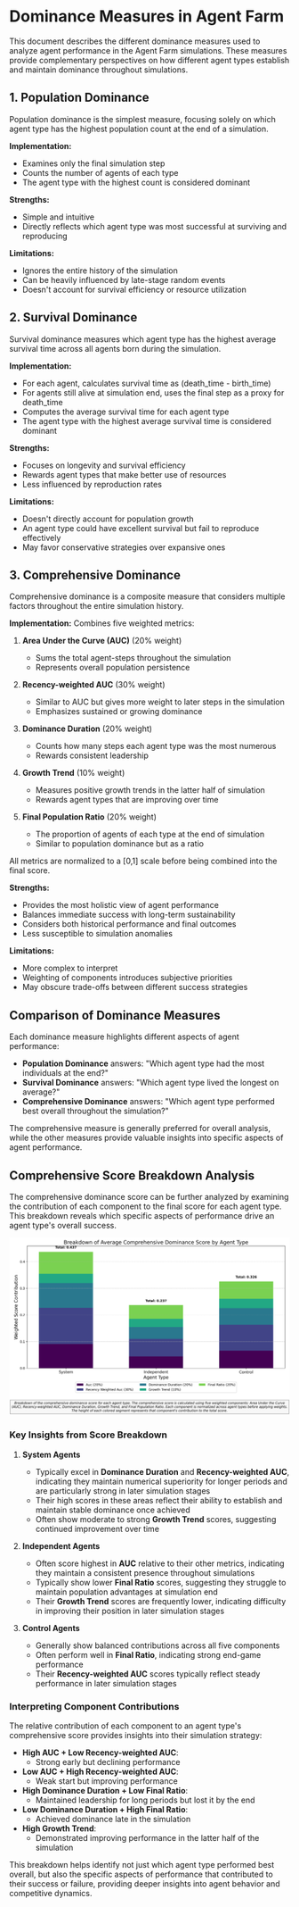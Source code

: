 # Dominance Measures in Agent Farm

This document describes the different dominance measures used to analyze agent performance in the Agent Farm simulations. These measures provide complementary perspectives on how different agent types establish and maintain dominance throughout simulations.

## 1. Population Dominance

Population dominance is the simplest measure, focusing solely on which agent type has the highest population count at the end of a simulation.

**Implementation:**
- Examines only the final simulation step
- Counts the number of agents of each type
- The agent type with the highest count is considered dominant

**Strengths:**
- Simple and intuitive
- Directly reflects which agent type was most successful at surviving and reproducing

**Limitations:**
- Ignores the entire history of the simulation
- Can be heavily influenced by late-stage random events
- Doesn't account for survival efficiency or resource utilization

## 2. Survival Dominance

Survival dominance measures which agent type has the highest average survival time across all agents born during the simulation.

**Implementation:**
- For each agent, calculates survival time as (death_time - birth_time)
- For agents still alive at simulation end, uses the final step as a proxy for death_time
- Computes the average survival time for each agent type
- The agent type with the highest average survival time is considered dominant

**Strengths:**
- Focuses on longevity and survival efficiency
- Rewards agent types that make better use of resources
- Less influenced by reproduction rates

**Limitations:**
- Doesn't directly account for population growth
- An agent type could have excellent survival but fail to reproduce effectively
- May favor conservative strategies over expansive ones

## 3. Comprehensive Dominance

Comprehensive dominance is a composite measure that considers multiple factors throughout the entire simulation history.

**Implementation:**
Combines five weighted metrics:

1. **Area Under the Curve (AUC)** (20% weight)
   - Sums the total agent-steps throughout the simulation
   - Represents overall population persistence

2. **Recency-weighted AUC** (30% weight)
   - Similar to AUC but gives more weight to later steps in the simulation
   - Emphasizes sustained or growing dominance

3. **Dominance Duration** (20% weight)
   - Counts how many steps each agent type was the most numerous
   - Rewards consistent leadership

4. **Growth Trend** (10% weight)
   - Measures positive growth trends in the latter half of simulation
   - Rewards agent types that are improving over time

5. **Final Population Ratio** (20% weight)
   - The proportion of agents of each type at the end of simulation
   - Similar to population dominance but as a ratio

All metrics are normalized to a [0,1] scale before being combined into the final score.

**Strengths:**
- Provides the most holistic view of agent performance
- Balances immediate success with long-term sustainability
- Considers both historical performance and final outcomes
- Less susceptible to simulation anomalies

**Limitations:**
- More complex to interpret
- Weighting of components introduces subjective priorities
- May obscure trade-offs between different success strategies

## Comparison of Dominance Measures
Each dominance measure highlights different aspects of agent performance:

- **Population Dominance** answers: "Which agent type had the most individuals at the end?"
- **Survival Dominance** answers: "Which agent type lived the longest on average?"
- **Comprehensive Dominance** answers: "Which agent type performed best overall throughout the simulation?"

The comprehensive measure is generally preferred for overall analysis, while the other measures provide valuable insights into specific aspects of agent performance.

## Comprehensive Score Breakdown Analysis

The comprehensive dominance score can be further analyzed by examining the contribution of each component to the final score for each agent type. This breakdown reveals which specific aspects of performance drive an agent type's overall success.

![Comprehensive Score Breakdown](/docs/experiments/one_of_a_kind/images/dominance/comprehensive_score_breakdown.png)

### Key Insights from Score Breakdown

1. **System Agents**
   - Typically excel in **Dominance Duration** and **Recency-weighted AUC**, indicating they maintain numerical superiority for longer periods and are particularly strong in later simulation stages
   - Their high scores in these areas reflect their ability to establish and maintain stable dominance once achieved
   - Often show moderate to strong **Growth Trend** scores, suggesting continued improvement over time

2. **Independent Agents**
   - Often score highest in **AUC** relative to their other metrics, indicating they maintain a consistent presence throughout simulations
   - Typically show lower **Final Ratio** scores, suggesting they struggle to maintain population advantages at simulation end
   - Their **Growth Trend** scores are frequently lower, indicating difficulty in improving their position in later simulation stages

3. **Control Agents**
   - Generally show balanced contributions across all five components
   - Often perform well in **Final Ratio**, indicating strong end-game performance
   - Their **Recency-weighted AUC** scores typically reflect steady performance in later simulation stages

### Interpreting Component Contributions

The relative contribution of each component to an agent type's comprehensive score provides insights into their simulation strategy:

- **High AUC + Low Recency-weighted AUC**: 
  - Strong early but declining performance
- **Low AUC + High Recency-weighted AUC**: 
  - Weak start but improving performance
- **High Dominance Duration + Low Final Ratio**: 
  - Maintained leadership for long periods but lost it by the end
- **Low Dominance Duration + High Final Ratio**: 
  - Achieved dominance late in the simulation
- **High Growth Trend**: 
  - Demonstrated improving performance in the latter half of the simulation

This breakdown helps identify not just which agent type performed best overall, but also the specific aspects of performance that contributed to their success or failure, providing deeper insights into agent behavior and competitive dynamics.